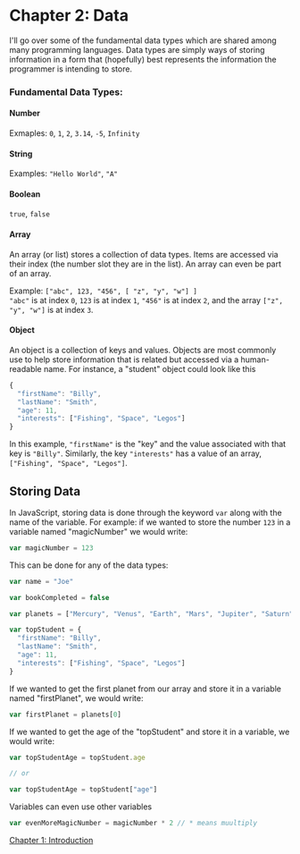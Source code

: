 Chapter 2: Data
===========

I'll go over some of the fundamental data types which are shared among many programming languages. Data types are simply ways of storing information in a form that (hopefully) best represents the information the programmer is intending to store.

### Fundamental Data Types:

#### Number

Exmaples: ```0```, ```1```, ```2```, ```3.14```, ```-5```, ```Infinity```

#### String

Examples: ```"Hello World"```, ```"A"```

#### Boolean

```true```, ```false```

#### Array

An array (or list) stores a collection of data types. Items are accessed via their index (the number slot they are in the list). An array can even be part of an array. 

Example: ```["abc", 123, "456", [ "z", "y", "w"] ]```  
```"abc"``` is at index ```0```, ```123``` is at index ```1```, ```"456"``` is at index ```2```, and the array ```["z", "y", "w"]``` is at index ```3```.

#### Object

An object is a collection of keys and values. Objects are most commonly use to help store information that is related but accessed via a human-readable name. For instance, a "student" object could look like this

```javascript
{
  "firstName": "Billy",
  "lastName": "Smith",
  "age": 11,
  "interests": ["Fishing", "Space", "Legos"]
}
```

In this example, ```"firstName"``` is the "key" and the value associated with that key is ```"Billy"```. Similarly, the key ```"interests"``` has a value of an array, ```["Fishing", "Space", "Legos"]```.

## Storing Data

In JavaScript, storing data is done through the keyword ```var``` along with the name of the variable. For example: if we wanted to store the number ```123``` in a variable named "magicNumber" we would write:

```javascript 
var magicNumber = 123
```

This can be done for any of the data types:

```javascript
var name = "Joe"

var bookCompleted = false

var planets = ["Mercury", "Venus", "Earth", "Mars", "Jupiter", "Saturn", "Uranus", "Neptune"]

var topStudent = {
  "firstName": "Billy",
  "lastName": "Smith",
  "age": 11,
  "interests": ["Fishing", "Space", "Legos"]
}

```

If we wanted to get the first planet from our array and store it in a variable named "firstPlanet", we would write: 

```javascript
var firstPlanet = planets[0]
```

If we wanted to get the age of the "topStudent" and store it in a variable, we would write: 

```javascript
var topStudentAge = topStudent.age

// or 

var topStudentAge = topStudent["age"]
```

Variables can even use other variables

```javascript
var evenMoreMagicNumber = magicNumber * 2 // * means muultiply
```

[Chapter 1: Introduction](chapter1.md)

